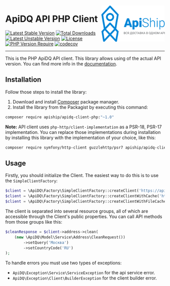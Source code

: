 <a href="https://apiship.ru/"><img align="right" width="200" src="doc/logo_gorizont.svg"></a>

# ApiDQ API PHP Client

[![Latest Stable Version](http://poser.pugx.org/apiship/apidq-client-php/v)](https://packagist.org/packages/apiship/apidq-client-php) 
[![Total Downloads](http://poser.pugx.org/apiship/apidq-client-php/downloads)](https://packagist.org/packages/apiship/apidq-client-php) 
[![Latest Unstable Version](http://poser.pugx.org/apiship/apidq-client-php/v/unstable)](https://packagist.org/packages/apiship/apidq-client-php) 
[![License](http://poser.pugx.org/apiship/apidq-client-php/license)](https://packagist.org/packages/apiship/apidq-client-php) 
[![PHP Version Require](http://poser.pugx.org/apiship/apidq-client-php/require/php)](https://packagist.org/packages/apiship/apidq-client-php)
[![codecov](https://codecov.io/gh/apiship/apidq-client-php/branch/main/graph/badge.svg?token=6MNAB67SOK)](https://codecov.io/gh/apiship/apidq-client-php)

---

This is the PHP ApiDQ API client. This library allows using of the actual API version.
You can find more info in the [documentation](https://docs.apidq.io).

## Installation

Follow those steps to install the library:

1. Download and install [Composer](https://getcomposer.org/download/) package manager.
2. Install the library from the Packagist by executing this command:

```bash
composer require apiship/apidq-client-php:"~1.0"
```

**Note:** API client uses `php-http/client-implementation` as a PSR-18, PSR-17 implementation. You can replace those
implementations during installation by installing this library with the implementation of your choice, like this:

```sh
composer require symfony/http-client guzzlehttp/psr7 apiship/apidq-client-php:"~1.0"
```

## Usage

Firstly, you should initialize the Client. The easiest way to do this is to use the `SimpleClientFactory`:

```php
$client = \ApiDQ\Factory\SimpleClientFactory::createClient('https://api.apidq.io', 'apiKey');
$client = \ApiDQ\Factory\SimpleClientFactory::createClientWithCache('https://api.apidq.io', 'apiKey', $psrCache);
$client = \ApiDQ\Factory\SimpleClientFactory::createClientWithFileCache('https://api.apidq.io', 'apiKey', sys_get_temp_dir());
```

The client is separated into several resource groups, all of which are accessible through the Client's public
properties. You can call API methods from those groups like this:

```php
$cleanResponse = $client->address->clean(
    (new \ApiDQ\Model\Service\Address\CleanRequest())
        ->setQuery('Москва')
        ->setCountryCode('RU')
);
```

To handle errors you must use two types of exceptions:

* `ApiDQ\Exception\Service\ServiceException` for the api service error.
* `ApiDQ\Exception\Client\BuilderException` for the client builder error.
